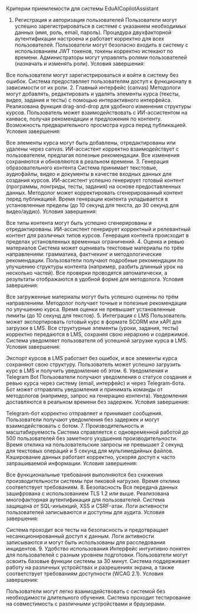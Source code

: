 Критерии приемлемости для системы EduAICopilotAssistant
1. Регистрация и авторизация пользователей
Пользователи могут успешно зарегистрироваться в системе с указанием необходимых данных (имя, роль, email, пароль).
Процедура двухфакторной аутентификации настроена и работает корректно для всех пользователей.
Пользователи могут безопасно входить в систему с использованием JWT токенов, токены корректно истекают по времени.
Администраторы могут управлять ролями пользователей (назначать и изменять роли).
Условия завершения:

Все пользователи могут зарегистрироваться и войти в систему без ошибок.
Система предоставляет пользователям доступ к функционалу в зависимости от их роли.
2. Главный интерфейс (canvas)
Методологи могут добавлять, редактировать и удалять элементы курса (тексты, видео, задания и тесты) с помощью интерактивного интерфейса.
Реализована функция drag-and-drop для удобного изменения структуры курсов.
Пользователь может взаимодействовать с ИИ-ассистентом на канвасе, получая рекомендации и предложения по контенту.
Возможность предварительного просмотра курса перед публикацией.
Условия завершения:

Все элементы курса могут быть добавлены, отредактированы или удалены через canvas.
ИИ-ассистент корректно взаимодействует с пользователем, предлагая полезные рекомендации.
Все изменения сохраняются и обновляются в реальном времени.
3. Генерация образовательного контента
Система принимает текстовые, аудиофайлы, видео и документы в качестве входных данных для создания курсов.
ИИ-ассистент успешно генерирует готовый контент (программы, лонгриды, тесты, задания) на основе предоставленных данных.
Методолог может корректировать сгенерированный контент перед публикацией.
Время генерации контента укладывается в установленные пределы (до 10 секунд для текста, до 30 секунд для видео/аудио).
Условия завершения:

Все типы контента могут быть успешно сгенерированы и отредактированы.
ИИ-ассистент генерирует корректный и релевантный контент для различных типов курсов.
Генерация контента происходит в пределах установленных временных ограничений.
4. Оценка и ревью материалов
Система может оценивать текстовые материалы по трём направлениям: грамматика, фактчекинг и методологические рекомендации.
Пользователи получают подробные рекомендации по улучшению структуры контента (например, разбить длинный урок на несколько частей).
Все проверки проводятся автоматически, а результаты отображаются в удобной форме для методолога.
Условия завершения:

Все загруженные материалы могут быть успешно оценены по трём направлениям.
Методолог получает точные и полезные рекомендации по улучшению курса.
Время оценки не превышает установленные лимиты (до 10 секунд для текстов).
5. Интеграция с LMS
Пользователь может экспортировать готовый курс в формате SCORM или xAPI для загрузки в LMS.
Все структурные элементы (уроки, задания, тесты) корректно передаются в LMS, сохраняя свою иерархию и содержимое.
Система уведомляет пользователя об успешной загрузке курса в LMS.
Условия завершения:

Экспорт курсов в LMS работает без ошибок, и все элементы курса сохраняют свою структуру.
Пользователь может успешно загрузить курс в LMS и получить уведомление об этом.
6. Уведомления и Telegram Bot
Пользователи получают уведомления о статусе создания и ревью курса через систему (email, интерфейс) и через Telegram-бота.
Бот может отправлять уведомления и принимать команды от методологов (например, запрос на генерацию контента).
Уведомления доставляются в реальном времени без задержек.
Условия завершения:

Telegram-бот корректно отправляет и принимает сообщения.
Пользователи получают уведомления без задержек и могут взаимодействовать с ботом.
7. Производительность и масштабируемость
Система справляется с одновременной работой до 500 пользователей без заметного ухудшения производительности.
Время отклика на пользовательские запросы не превышает 2 секунд для текстовых операций и 5 секунд для мультимедийных файлов.
Кэширование данных работает корректно, ускоряя доступ к часто запрашиваемой информации.
Условия завершения:

Все функциональные требования выполняются без снижения производительности системы при пиковой нагрузке.
Время отклика соответствует требованиям.
8. Безопасность
Вся передача данных зашифрована с использованием TLS 1.2 или выше.
Реализована многофакторная аутентификация для пользователей.
Система защищена от SQL-инъекций, XSS и CSRF-атак.
Логи активности пользователей записываются и доступны для аудита.
Условия завершения:

Система проходит все тесты на безопасность и предотвращает несанкционированный доступ к данным.
Логи активности записываются и могут быть использованы для расследования инцидентов.
9. Удобство использования
Интерфейс интуитивно понятен для пользователей с разным уровнем подготовки.
Пользователи могут освоить базовые функции системы за 30 минут.
Система поддерживает работу на различных устройствах и разрешениях экрана, а также соответствует требованиям доступности (WCAG 2.1).
Условия завершения:

Пользователи могут легко взаимодействовать с системой без необходимости длительного обучения.
Система проходит тестирование на совместимость с различными устройствами и браузерами.